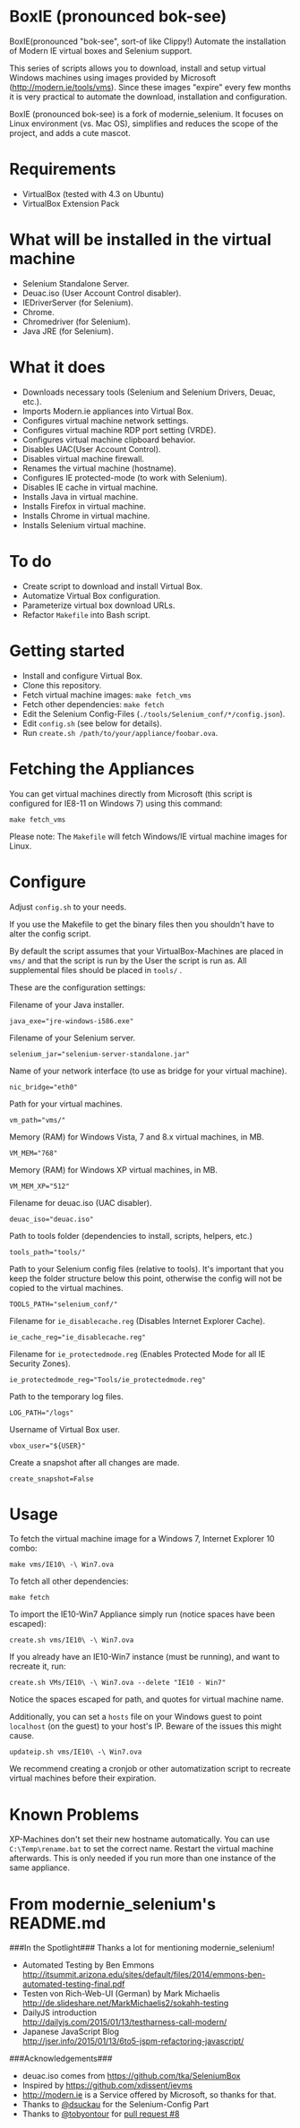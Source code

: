 BoxIE (pronounced bok-see)
=======================

BoxIE(pronounced "bok-see", sort-of like Clippy!) Automate the installation of Modern IE virtual boxes and Selenium support.

This series of scripts allows you to download, install and setup virtual Windows machines using images provided by Microsoft (http://modern.ie/tools/vms). Since these images "expire" every few months it is very practical to automate the download, installation and configuration.

BoxIE (pronounced bok-see) is a fork of modernie_selenium. It focuses on Linux environment (vs. Mac OS), simplifies and reduces the scope of the project, and adds a cute mascot.

Requirements
=================

  * VirtualBox (tested with 4.3 on Ubuntu)
  * VirtualBox Extension Pack

What will be installed in the virtual machine
=================

  * Selenium Standalone Server.
  * Deuac.iso (User Account Control disabler).
  * IEDriverServer (for Selenium).
  * Chrome.
  * Chromedriver (for Selenium).
  * Java JRE (for Selenium).

What it does
=================

  * Downloads  necessary tools (Selenium and Selenium Drivers, Deuac, etc.).
  * Imports Modern.ie appliances into Virtual Box.
  * Configures virtual machine network settings.
  * Configures virtual machine RDP port setting (VRDE).
  * Configures virtual machine clipboard behavior.
  * Disables UAC(User Account Control).
  * Disables virtual machine firewall.
  * Renames the virtual machine (hostname).
  * Configures IE protected-mode (to work with Selenium).
  * Disables IE cache in virtual machine.
  * Installs  Java in virtual machine.
  * Installs Firefox in virtual machine.
  * Installs Chrome in virtual machine.
  * Installs Selenium virtual machine.

To do
==================

  * Create script to download and install Virtual Box.
  * Automatize Virtual Box configuration.
  * Parameterize virtual box download URLs.
  *  Refactor ```Makefile``` into Bash script.

Getting started
===============

  * Install and configure Virtual Box.
  * Clone this repository.
  * Fetch virtual machine images:  ```make fetch_vms```
  * Fetch other dependencies: ```make fetch```
  * Edit the Selenium Config-Files (```./tools/Selenium_conf/*/config.json```).
  * Edit ```config.sh``` (see below for details).
  * Run ```create.sh /path/to/your/appliance/foobar.ova```.

Fetching the Appliances
=======================

You can get virtual machines directly from Microsoft (this script is configured for IE8-11 on Windows 7) using this command:

```
make fetch_vms
```

Please note: The ```Makefile``` will fetch Windows/IE virtual machine images for Linux.

Configure
=========

Adjust ```config.sh``` to your needs.

If you use the Makefile to get the binary files then you shouldn't have to alter the config script.

By default the script assumes that your VirtualBox-Machines are placed in ```vms/``` and that the script is run by the User the script is run as. All supplemental files should be placed in ```tools/``` .

These are the configuration settings:

Filename of your Java installer.

```
java_exe="jre-windows-i586.exe"
```

Filename of your Selenium server.

```
selenium_jar="selenium-server-standalone.jar"
```

Name of your network interface (to use as bridge for your virtual machine).

```
nic_bridge="eth0"
```

Path for your virtual machines.

```
vm_path="vms/"
```

Memory (RAM) for Windows Vista, 7 and 8.x virtual machines, in MB.

```
VM_MEM="768"
```

Memory (RAM) for Windows XP virtual machines, in MB.

```
VM_MEM_XP="512"
```

Filename for deuac.iso (UAC disabler).

```
deuac_iso="deuac.iso"
```

Path to tools folder (dependencies to install, scripts, helpers, etc.)

```
tools_path="tools/"
```

Path to your Selenium config files (relative to tools). It's important that you keep the folder structure below this point, otherwise the config will not be copied to the virtual machines.

```
TOOLS_PATH="selenium_conf/"
```

Filename for ```ie_disablecache.reg``` (Disables Internet Explorer Cache).

```
ie_cache_reg="ie_disablecache.reg"
```

Filename for ```ie_protectedmode.reg``` (Enables Protected Mode for all IE Security Zones).

```
ie_protectedmode_reg="Tools/ie_protectedmode.reg"
```

Path to the temporary log files.

```
LOG_PATH="/logs"
```

Username of Virtual Box user.

```
vbox_user="${USER}"
```

Create a snapshot after all changes are made.

```
create_snapshot=False
```

Usage
=====

To fetch the virtual machine image for a Windows 7, Internet Explorer 10 combo:

```
make vms/IE10\ -\ Win7.ova
```

To fetch all other dependencies:

```
make fetch
```

To import the IE10-Win7 Appliance simply run (notice spaces have been escaped):

```
create.sh vms/IE10\ -\ Win7.ova
```

If you already have an IE10-Win7 instance (must be running),  and want to recreate it, run:

```
create.sh VMs/IE10\ -\ Win7.ova --delete "IE10 - Win7"
```

Notice the spaces escaped for path, and quotes for virtual machine name.

Additionally, you can set a ```hosts``` file on your Windows guest to point ```localhost``` (on the guest) to your host's IP. Beware of the issues this might cause.

```
updateip.sh vms/IE10\ -\ Win7.ova
```

We recommend creating a cronjob or other automatization script to recreate virtual machines before their expiration.

Known Problems
==============

XP-Machines don't set their new hostname automatically. You can use ```C:\Temp\rename.bat``` to set the correct name. Restart the virtual machine afterwards. This is only needed if you run more than one instance of the same appliance.



From modernie_selenium's README.md
================

###In the Spotlight###
Thanks a lot for mentioning modernie_selenium!
  * Automated Testing by Ben Emmons<br>
    http://itsummit.arizona.edu/sites/default/files/2014/emmons-ben-automated-testing-final.pdf
  * Testen von Rich-Web-UI (German) by Mark Michaelis<br>
    http://de.slideshare.net/MarkMichaelis2/sokahh-testing
  * DailyJS introduction<br>
    http://dailyjs.com/2015/01/13/testharness-call-modern/
  * Japanese JavaScript Blog<br>
    http://jser.info/2015/01/13/6to5-jspm-refactoring-javascript/

###Acknowledgements###
  * deuac.iso comes from https://github.com/tka/SeleniumBox
  * Inspired by https://github.com/xdissent/ievms
  * http://modern.ie is a Service offered by Microsoft, so thanks for that.
  * Thanks to [@dsuckau](https://github.com/dsuckau) for the Selenium-Config Part
  * Thanks to [@tobyontour](https://github.com/tobyontour) for [pull request #8](https://github.com/conceptsandtraining/modernie_selenium/pull/8)